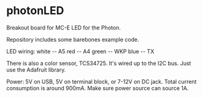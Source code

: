 # photonLED

Breakout board for MC-E LED for the Photon.

Repository includes some barebones example code.

LED wiring:
white -- A5
red -- A4
green -- WKP
blue -- TX

There is also a color sensor, TCS34725. It's wired up to the I2C bus. Just use the Adafruit library.

Power:
5V on USB, 5V on terminal block, or 7-12V on DC jack. Total current consumption is around 900mA. Make sure power source can source 1A.
